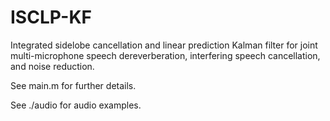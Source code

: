 # ISCLP-KF
Integrated sidelobe cancellation and linear prediction Kalman filter for joint multi-microphone speech dereverberation, interfering speech cancellation, and noise reduction.

See main.m for further details.

See ./audio for audio examples.

